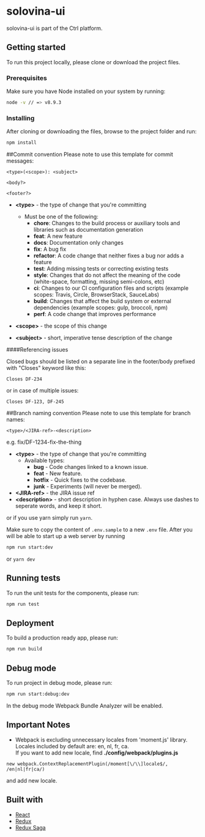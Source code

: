 # solovina-ui
solovina-ui is part of the Ctrl platform. 

## Getting started
To run this project locally, please clone or download the project files. 

### Prerequisites
Make sure you have Node installed on your system by running:

```bash
node -v // => v8.9.3
```

### Installing
After cloning or downloading the files, browse to the project folder and run:


```bash
npm install
```


##Commit convention
Please note to use this template for commit messages:
```
<type>(<scope>): <subject>

<body?>

<footer?>
```
- **\<type\>** - the type of change that you're committing
   - Must be one of the following:
     - **chore**: Changes to the build process or auxiliary tools and libraries such as documentation generation
     - **feat**: A new feature
     - **docs**: Documentation only changes
     - **fix**: A bug fix
     - **refactor**: A code change that neither fixes a bug nor adds a feature
     - **test**: Adding missing tests or correcting existing tests
     - **style**: Changes that do not affect the meaning of the code (white-space, formatting, missing semi-colons, etc)
     - **ci**: Changes to our CI configuration files and scripts (example scopes: Travis, Circle, BrowserStack, SauceLabs)
     - **build**: Changes that affect the build system or external dependencies (example scopes: gulp, broccoli, npm)
     - **perf**: A code change that improves performance

- **\<scope\>** - the scope of this change
- **\<subject\>** - short, imperative tense description of the change

####Referencing issues

Closed bugs should be listed on a separate line in the footer/body prefixed with "Closes" keyword like this:

```
Closes DF-234
```

or in case of multiple issues:
```
Closes DF-123, DF-245
```

##Branch naming convention
Please note to use this template for branch names:
```
<type>/<JIRA-ref>-<description> 
```
e.g. fix/DF-1234-fix-the-thing

- **\<type\>** - the type of change that you're committing
   - Available types:
     - **bug**    - Code changes linked to a known issue.
     - **feat**   - New feature.
     - **hotfix** - Quick fixes to the codebase.
     - **junk**   - Experiments (will never be merged).
- **\<JIRA-ref\>** - the JIRA issue ref
- **\<description\>** - short description in hyphen case. Always use dashes to seperate words, and keep it short.


or if you use yarn simply run `yarn`.

Make sure to copy the content of `.env.sample` to a new `.env` file.
After you will be able to start up a web server by running


```bash
npm run start:dev
```

or `yarn dev`

## Running tests
To run the unit tests for the components, please run:


```bash
npm run test
```

## Deployment
To build a production ready app, please run:

```bash
npm run build
```

## Debug mode
To run project in debug mode, please run:
```bash
npm run start:debug:dev
```
In the debug mode Webpack Bundle Analyzer will be enabled.

## Important Notes
- Webpack is excluding unnecessary locales from 'moment.js' library. Locales included by default are: en, nl, fr, ca.<br>
If you want to add new locale, find **./config/webpack/plugins.js**<br>
```
new webpack.ContextReplacementPlugin(/moment[\/\\]locale$/, /en|nl|fr|ca/)
```
and add new locale.


## Built with
- [React](https://github.com/facebook/react)
- [Redux](https://github.com/reactjs/redux)
- [Redux Saga](https://github.com/redux-saga/redux-saga)
